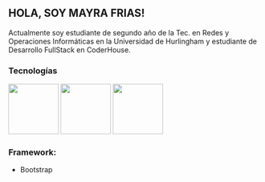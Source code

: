 ## HOLA, SOY MAYRA FRIAS!
Actualmente soy estudiante de segundo año de la Tec. en Redes y Operaciones Informáticas en la Universidad de Hurlingham y estudiante de Desarrollo FullStack en CoderHouse.

### **Tecnologías**
<div>
   <picture>
      <img height="100px" src="https://user-images.githubusercontent.com/91628860/272631085-522234cd-d763-4770-9a25-9795fdad2d2b.png">
   </picture>
   <picture>
      <img height="100px" src="https://user-images.githubusercontent.com/91628860/272634050-8faa5f00-47e3-4028-8b48-0bd0904444e8.png">
   </picture>
   <picture>
      <img height="100px" src="https://user-images.githubusercontent.com/91628860/272635831-a0c0e3da-4a3c-404c-a196-e5c09c05d6b6.png">
   </picture>
</div>

### **Framework:**
- Bootstrap
  


